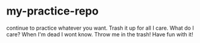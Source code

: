 # my-practice-repo

continue to practice whatever you want. Trash it up for all I care. What do I care? When I'm dead I wont know. Throw me in the trash! Have fun with it!
